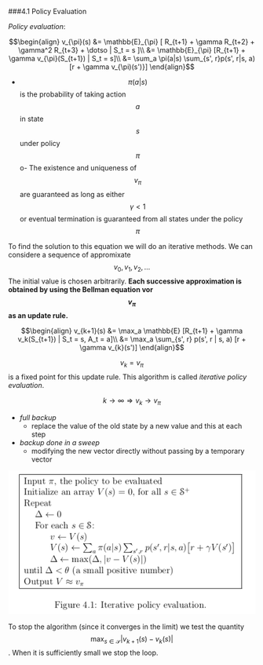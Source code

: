 ###4.1 Policy Evaluation

*Policy evaluation*:

$$\begin{align}
v_{\pi}(s) &= \mathbb{E}_{\pi} [ R_{t+1} + \gamma R_{t+2} + \gamma^2 R_{t+3} + \dotso | S_t = s ]\\
       &= \mathbb{E}_{\pi} [R_{t+1} + \gamma v_{\pi}(S_{t+1}) | S_t = s]\\
       &= \sum_a \pi(a|s) \sum_{s', r}p(s', r|s, a) [r + \gamma v_{\pi)(s')}]
\end{align}$$

- $$\pi(a|s)$$ is the probability of taking action $$a$$ in state $$s$$ under policy $$\pi$$o- The existence and uniqueness of $$v_{\pi}$$ are guaranteed as long as either $$\gamma < 1$$ or eventual termination is guaranteed from all states under the policy $$\pi$$

To find the solution to this equation we will do an iterative methods.
We can considere a sequence of appromixate $$v_0, v_1, v_2, \dotso$$
The initial value is chosen arbitrarily.
**Each successive approximation is obtained by using the Bellman equation vor $$v_{\pi}$$ as an update rule.**

$$\begin{align}
v_{k+1}(s) &= \max_a \mathbb{E} [R_{t+1} + \gamma v_k(S_{t+1}) | S_t = s, A_t = a]\\
       &= \max_a \sum_{s', r} p(s', r | s, a) [r + \gamma v_{k}(s')]
\end{align}$$

$$v_k = v_{\pi}$$ is a fixed point for this update rule.
This algorithm is called *iterative policy evaluation*.

$$k \rightarrow \infty \Rightarrow v_k \rightarrow v_{\pi}$$

- *full backup*
  - replace the value of the old state by a new value and this at each step
- *backup done in a sweep*
  - modifying the new vector directly without passing by a temporary vector

![Figure 4.1: Iterative policy evaluation](images/figure4_1.png)

To stop the algorithm (since it converges in the limit) we test the quantity
$$\max_{s \in \mathcal{S}} |v_{k+1}(s) - v_k(s)|$$. When it is sufficiently small we stop the loop.
